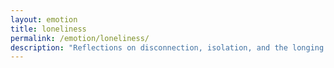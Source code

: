 ```yaml
---
layout: emotion
title: loneliness
permalink: /emotion/loneliness/
description: "Reflections on disconnection, isolation, and the longing to be met."
---
```

